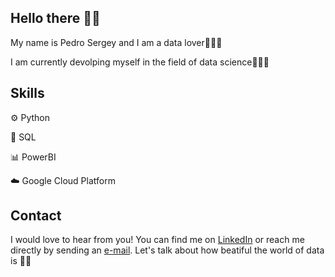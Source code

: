 ## Hello there 👋🏽

My name is Pedro Sergey and I am a data lover👨🏽‍💻

I am currently devolping myself in the field of data science🌱🕵🏼

## Skills 

⚙️ Python

💽 SQL

📊 PowerBI

☁️ Google Cloud Platform

## Contact

I would love to hear from you! You can find me on [LinkedIn](https://www.linkedin.com/in/pedrosergey/) or reach me directly by sending an [e-mail](mailto:pedrosergey.datascientist@gmail.com). Let's talk about how beatiful the world of data is 📩👯

